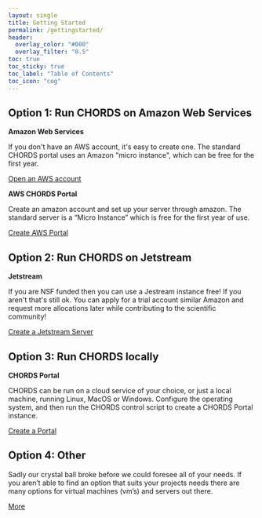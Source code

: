 ```yaml
---
layout: single
title: Getting Started
permalink: /gettingstarted/
header:
  overlay_color: "#000"
  overlay_filter: "0.5"
toc: true
toc_sticky: true
toc_label: "Table of Contents"
toc_icon: "cog"
---
```



## Option 1: Run CHORDS on Amazon Web Services

**Amazon Web Services**

If you don't have an AWS account, it's easy to create one. The standard CHORDS portal uses an Amazon "micro instance", which can be free for the first year.
 
<a href="{{site.baseurl}}/gettingstarted/aws" class="btn btn--primary">Open an AWS account</a><!--Using liquid to set path for button.-->

**AWS CHORDS Portal**

Create an amazon account and set up your server through amazon. The standard server is a “Micro Instance” which is free for the first year of use.

<a href="{{site.baseurl}}/gettingstarted/create" class="btn btn--primary">Create AWS Portal</a><!--Using liquid to set path for button.-->


## Option 2: Run CHORDS on Jetstream
    
**Jetstream**

If you are NSF funded then you can use a Jestream instance free! If you aren't that's still ok. You can apply for a trial account similar Amazon and request more allocations later while contributing to the scientific community!

<a href="{{site.baseurl}}/gettingstarted/jetstream" class="btn btn--primary">Create a Jetstream Server</a><!--Using liquid to set path for button.-->

<!-- ### Configure

Once you've created your Jetstream server and portal you'll need to configure it through your browser.

<a href="{{site.baseurl}}/gettingstarted/config" class="btn btn--primary">Configure the Portal</a> -->


## Option 3: Run CHORDS locally

**CHORDS Portal**

CHORDS can be run on a cloud service of your choice, or just a local machine, running Linux, MacOS or Windows. Configure the operating system, and then run the CHORDS control script to create a CHORDS Portal instance.

<a href="{{site.baseurl}}/gettingstarted/os" class="btn btn--primary">Create a Portal</a><!--Using liquid to set path for button.-->

<!-- ### Configure

After the Portal is created, you will use your browser to configure and manage it.

<a href="{{site.baseurl}}/gettingstarted/config" class="btn btn--primary">Configure the Portal</a> -->


## Option 4: Other
    
Sadly our crystal ball broke before we could foresee all of your needs. If you aren’t able to find an option that suits your projects needs there are many options for virtual machines (vm’s) and servers out there. 

<a href="{{site.baseurl}}/gettingstarted/other" class="btn btn--primary">More</a><!--Using liquid to set path for button-->
